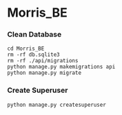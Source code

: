 # Morris_BE
### Clean Database

```
cd Morris_BE
rm -rf db.sqlite3
rm -rf ./api/migrations
python manage.py makemigrations api
python manage.py migrate
```
### Create Superuser
```
python manage.py createsuperuser
```

